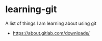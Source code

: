 # learning-git
A list of things I am learning about using git

* https://about.gitlab.com/downloads/
